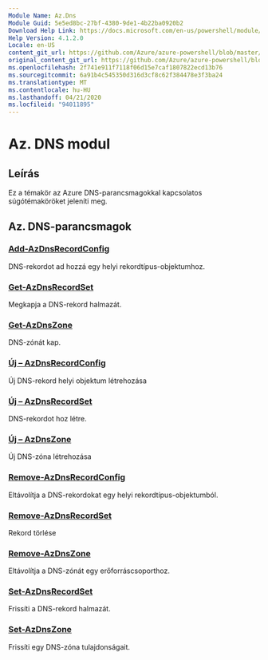 ```yaml
---
Module Name: Az.Dns
Module Guid: 5e5ed8bc-27bf-4380-9de1-4b22ba0920b2
Download Help Link: https://docs.microsoft.com/en-us/powershell/module/az.dns
Help Version: 4.1.2.0
Locale: en-US
content_git_url: https://github.com/Azure/azure-powershell/blob/master/src/Dns/Dns/help/Az.DNS.md
original_content_git_url: https://github.com/Azure/azure-powershell/blob/master/src/Dns/Dns/help/Az.DNS.md
ms.openlocfilehash: 2f741e911f7118f06d15e7caf1807822ecd13b76
ms.sourcegitcommit: 6a91b4c545350d316d3cf8c62f384478e3f3ba24
ms.translationtype: MT
ms.contentlocale: hu-HU
ms.lasthandoff: 04/21/2020
ms.locfileid: "94011895"
---
```

# Az. DNS modul
## Leírás
Ez a témakör az Azure DNS-parancsmagokkal kapcsolatos súgótémaköröket jeleníti meg.

## Az. DNS-parancsmagok
### [Add-AzDnsRecordConfig](Add-AzDnsRecordConfig.md)
DNS-rekordot ad hozzá egy helyi rekordtípus-objektumhoz.

### [Get-AzDnsRecordSet](Get-AzDnsRecordSet.md)
Megkapja a DNS-rekord halmazát.

### [Get-AzDnsZone](Get-AzDnsZone.md)
DNS-zónát kap.

### [Új – AzDnsRecordConfig](New-AzDnsRecordConfig.md)
Új DNS-rekord helyi objektum létrehozása

### [Új – AzDnsRecordSet](New-AzDnsRecordSet.md)
DNS-rekordot hoz létre.

### [Új – AzDnsZone](New-AzDnsZone.md)
Új DNS-zóna létrehozása

### [Remove-AzDnsRecordConfig](Remove-AzDnsRecordConfig.md)
Eltávolítja a DNS-rekordokat egy helyi rekordtípus-objektumból.

### [Remove-AzDnsRecordSet](Remove-AzDnsRecordSet.md)
Rekord törlése

### [Remove-AzDnsZone](Remove-AzDnsZone.md)
Eltávolítja a DNS-zónát egy erőforráscsoporthoz.

### [Set-AzDnsRecordSet](Set-AzDnsRecordSet.md)
Frissíti a DNS-rekord halmazát.

### [Set-AzDnsZone](Set-AzDnsZone.md)
Frissíti egy DNS-zóna tulajdonságait.

